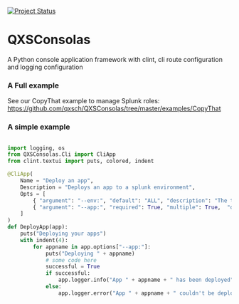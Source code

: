 [![Project Status](http://www.repostatus.org/badges/latest/active.svg)](http://www.repostatus.org/#active)

# QXSConsolas
A Python console application framework with clint, cli route configuration and logging configuration

### A Full example

See our CopyThat example to manage Splunk roles: https://github.com/qxsch/QXSConsolas/tree/master/examples/CopyThat

### A simple example

```python

import logging, os
from QXSConsolas.Cli import CliApp
from clint.textui import puts, colored, indent

@CliApp(
    Name = "Deploy an app",
    Description = "Deploys an app to a splunk environment",
    Opts = [ 
        { "argument": "--env:", "default": "ALL", "description": "The targeted Splunk environment", "valuename": "ENV" },
        { "argument": "--app:", "required": True, "multiple": True,  "description": "The app that should be deployed", "valuename": "APP" },
    ]
)
def DeployApp(app):
    puts("Deploying your apps")
    with indent(4):
        for appname in app.options["--app:"]:
            puts("Deploying " + appname)
            # some code here
            successful = True
            if successful:
                app.logger.info("App " + appname + " has been deployed")
            else:
                app.logger.error("App " + appname + " couldn't be deployed")

```
